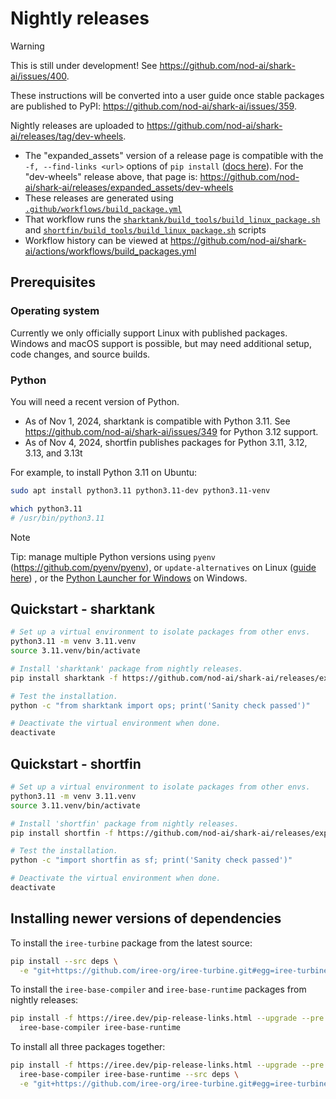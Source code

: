 # Nightly releases

> [!WARNING]
> This is still under development! See
> https://github.com/nod-ai/shark-ai/issues/400.
>
> These instructions will be converted into a user guide once stable packages
> are published to PyPI: <https://github.com/nod-ai/shark-ai/issues/359>.

Nightly releases are uploaded to
https://github.com/nod-ai/shark-ai/releases/tag/dev-wheels.

* The "expanded_assets" version of a release page is compatible with the
  `-f, --find-links <url>` options of `pip install`
  ([docs here](https://pip.pypa.io/en/stable/cli/pip_install/#cmdoption-f)).
  For the "dev-wheels" release above, that page is:
  <https://github.com/nod-ai/shark-ai/releases/expanded_assets/dev-wheels>
* These releases are generated using
  [`.github/workflows/build_package.yml`](../.github/workflows/build_packages.yml)
* That workflow runs the
  [`sharktank/build_tools/build_linux_package.sh`](../sharktank/build_tools/build_linux_package.sh)
  and
[`shortfin/build_tools/build_linux_package.sh`](../shortfin/build_tools/build_linux_package.sh)
  scripts
* Workflow history can be viewed at
  <https://github.com/nod-ai/shark-ai/actions/workflows/build_packages.yml>

## Prerequisites

### Operating system

Currently we only officially support Linux with published packages. Windows and
macOS support is possible, but may need additional setup, code changes, and
source builds.

### Python

You will need a recent version of Python.

* As of Nov 1, 2024, sharktank is compatible with Python 3.11. See
  https://github.com/nod-ai/shark-ai/issues/349 for Python 3.12 support.
* As of Nov 4, 2024, shortfin publishes packages for Python 3.11, 3.12, 3.13,
  and 3.13t

For example, to install Python 3.11 on Ubuntu:

```bash
sudo apt install python3.11 python3.11-dev python3.11-venv

which python3.11
# /usr/bin/python3.11
```

> [!NOTE]
> Tip: manage multiple Python versions using `pyenv`
> (<https://github.com/pyenv/pyenv>), or `update-alternatives` on Linux
> ([guide here](https://linuxconfig.org/how-to-change-from-default-to-alternative-python-version-on-debian-linux))
> , or the
> [Python Launcher for Windows](https://docs.python.org/3/using/windows.html#python-launcher-for-windows)
> on Windows.

## Quickstart - sharktank

```bash
# Set up a virtual environment to isolate packages from other envs.
python3.11 -m venv 3.11.venv
source 3.11.venv/bin/activate

# Install 'sharktank' package from nightly releases.
pip install sharktank -f https://github.com/nod-ai/shark-ai/releases/expanded_assets/dev-wheels

# Test the installation.
python -c "from sharktank import ops; print('Sanity check passed')"

# Deactivate the virtual environment when done.
deactivate
```

## Quickstart - shortfin

```bash
# Set up a virtual environment to isolate packages from other envs.
python3.11 -m venv 3.11.venv
source 3.11.venv/bin/activate

# Install 'shortfin' package from nightly releases.
pip install shortfin -f https://github.com/nod-ai/shark-ai/releases/expanded_assets/dev-wheels

# Test the installation.
python -c "import shortfin as sf; print('Sanity check passed')"

# Deactivate the virtual environment when done.
deactivate
```

## Installing newer versions of dependencies

To install the `iree-turbine` package from the latest source:

```bash
pip install --src deps \
  -e "git+https://github.com/iree-org/iree-turbine.git#egg=iree-turbine"
```

To install the `iree-base-compiler` and `iree-base-runtime` packages from
nightly releases:

```bash
pip install -f https://iree.dev/pip-release-links.html --upgrade --pre \
  iree-base-compiler iree-base-runtime
```

To install all three packages together:

```bash
pip install -f https://iree.dev/pip-release-links.html --upgrade --pre \
  iree-base-compiler iree-base-runtime --src deps \
  -e "git+https://github.com/iree-org/iree-turbine.git#egg=iree-turbine"
```
